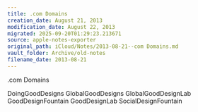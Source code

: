 ```yaml
---
title: .com Domains
creation_date: August 21, 2013
modification_date: August 22, 2013
migrated: 2025-09-20T01:29:23.213671
source: apple-notes-exporter
original_path: iCloud/Notes/2013-08-21--com Domains.md
vault_folder: Archive/old-notes
filename_date: 2013-08-21
---
```



.com Domains

DoingGoodDesigns
GlobalGoodDesigns
GlobalGoodDesignLab
GoodDesignFountain
GoodDesignLab
SocialDesignFountain
